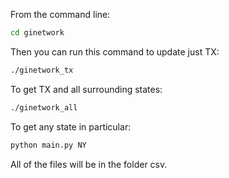 
From the command line:

```bash
cd ginetwork
```

Then you can run this command to update just TX:

```bash
./ginetwork_tx
```

To get TX and all surrounding states:

```bash
./ginetwork_all
```

To get any state in particular:

```bash
python main.py NY
```

All of the files will be in the folder csv.
